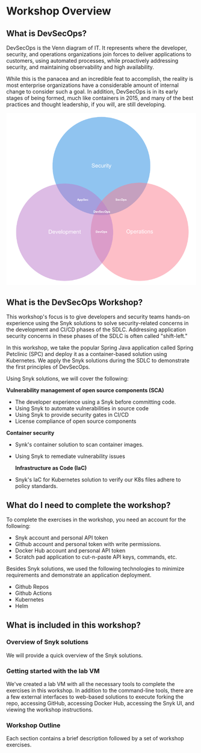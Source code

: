 # Workshop Overview

## What is DevSecOps?

DevSecOps is the Venn diagram of IT. It represents where the developer, security, and operations organizations join forces to deliver applications to customers, using automated processes, while proactively addressing security, and maintaining observability and high availability.

While this is the panacea and an incredible feat to accomplish, the reality is most enterprise organizations have a considerable amount of internal change to consider such a goal. In addition, DevSecOps is in its early stages of being formed, much like containers in 2015, and many of the best practices and thought leadership, if you will, are still developing.

![DevSecOps](../../.gitbook/assets/venn_devsecops.png)

## What is the DevSecOps Workshop?

This workshop's focus is to give developers and security teams hands-on experience using the Snyk solutions to solve security-related concerns in the development and CI/CD phases of the SDLC. Addressing application security concerns in these phases of the SDLC is often called "shift-left."

In this workshop, we take the popular Spring Java application called Spring Petclinic \(SPC\) and deploy it as a container-based solution using Kubernetes. We apply the Snyk solutions during the SDLC to demonstrate the first principles of DevSecOps.

Using Snyk solutions, we will cover the following:

**Vulnerability management of open source components \(SCA\)**

* The developer experience using a Snyk before committing code. 
* Using Snyk to automate vulnerabilities in source code
* Using Snyk to provide security gates in CI/CD 
* License compliance of open source components

**Container security**

* Synk's container solution to scan container images.
* Using Snyk to remediate vulnerability issues

  **Infrastructure as Code \(IaC\)**

* Snyk's IaC for Kubernetes solution to verify our K8s files adhere to policy standards.

## What do I need to complete the workshop?

To complete the exercises in the workshop, you need an account for the following:

* Snyk account and personal API token
* Github account and personal token with write permissions.
* Docker Hub account and personal API token
* Scratch pad application to cut-n-paste API keys, commands, etc.

Besides Snyk solutions, we used the following technologies to minimize requirements and demonstrate an application deployment.

* Github Repos
* Github Actions
* Kubernetes
* Helm

## What is included in this workshop?

### Overview of Snyk solutions

We will provide a quick overview of the Snyk solutions.

### Getting started with the lab VM

We've created a lab VM with all the necessary tools to complete the exercises in this workshop. In addition to the command-line tools, there are a few external interfaces to web-based solutions to execute forking the repo, accessing GitHub, accessing Docker Hub, accessing the Snyk UI, and viewing the workshop instructions.

### Workshop Outline

Each section contains a brief description followed by a set of workshop exercises.

